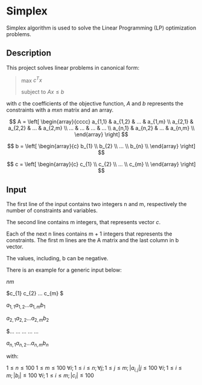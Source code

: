# Simplex

Simplex algorithm is used to solve the Linear Programming (LP) optimization problems.

## Description

This project solves linear problems in canonical form:
> max $c^Tx$
> 
> subject to $Ax \le b$

with $c$ the coefficients of the objective function, $A$ and $b$ represents the constraints with a $m x n$ matrix and an array.

$$
A = \left[
\begin{array}{cccc}
a_{1,1} & a_{1,2} & ... & a_{1,m} \\
a_{2,1} & a_{2,2} & ... & a_{2,m} \\
... & ... & ... & ... \\
a_{n,1} & a_{n,2} & ... & a_{n,m} \\
\end{array}
\right]
$$

$$
b = \left[
\begin{array}{c}
b_{1} \\
b_{2} \\
... \\
b_{n} \\
\end{array}
\right]
$$

$$
c = \left[
\begin{array}{c}
c_{1} \\
c_{2} \\
... \\
c_{m} \\
\end{array}
\right]
$$

## Input
The first line of the input contains two integers n and m, respectively the number of constraints and variables.

The second line contains m integers, that represents vector $c$.

Each of the next n lines contains m + 1 integers that represents the constraints. The first m lines are the A matrix and the last column in b vector.

The values, including, b can be negative.

There is an example for a generic input below:

$n m$

$c_{1} c_{2} ... c_{m} $

$a_{1,1} a_{1,2} ... a_{1,m} b_{1}$

$a_{2,1} a_{2,2} ... a_{2,m} b_{2}$

$...     ...     ...     ...     ...

$a_{n,1} a_{n,2} ... a_{n,m} b_{n}$

with:

$1 \le n \le 100$
$1 \le m \le 100$
$\forall i; 1 \le i \le n; \forall j; 1 \le j \le m; |a_{i,j}| j \le 100$
$\forall i; 1 \le i \le m; |b_{i}| \le 100$
$\forall i; 1 \le i \le m; |c_{i}| \le 100$



